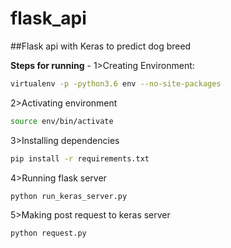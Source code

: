 # flask_api
##Flask api with Keras to predict dog breed

**Steps for running** -
1>Creating Environment:
```sh
virtualenv -p -python3.6 env --no-site-packages 
```
2>Activating environment
```sh
source env/bin/activate
```
3>Installing dependencies
```sh
pip install -r requirements.txt
```
4>Running flask server
```sh
python run_keras_server.py
```
5>Making post request to keras server
```sh
python request.py
```
